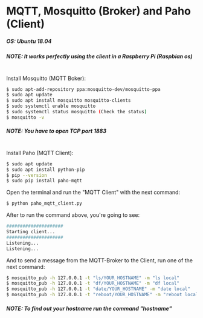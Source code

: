 # MQTT, Mosquitto (Broker) and Paho (Client)

##### OS: Ubuntu 18.04
##### NOTE: It works perfectly using the client in a Raspberry Pi (Raspbian os)
\
Install Mosquitto (MQTT Boker):
```sh
$ sudo apt-add-repository ppa:mosquitto-dev/mosquitto-ppa
$ sudo apt update
$ sudo apt install mosquitto mosquitto-clients
$ sudo systemctl enable mosquitto
$ sudo systemctl status mosquitto (Check the status)
$ mosquitto -v
```
##### NOTE: You have to open TCP port 1883 
\
Install Paho (MQTT Client):
```sh
$ sudo apt update
$ sudo apt install python-pip
$ pip --version
$ sudo pip install paho-mqtt
```
Open the terminal and run the "MQTT Client" with the next command:
```sh
$ python paho_mqtt_client.py
```
After to run the command above, you're going to see:
```sh
#####################
Starting client...
#####################
Listening...
Listening...
```
And to send a message from the MQTT-Broker to the Client, run one of the next command:
```sh
$ mosquitto_pub -h 127.0.0.1 -t "ls/YOUR_HOSTNAME" -m "ls local"
$ mosquitto_pub -h 127.0.0.1 -t "df/YOUR_HOSTNAME" -m "df local"
$ mosquitto_pub -h 127.0.0.1 -t "date/YOUR_HOSTNAME" -m "date local"
$ mosquitto_pub -h 127.0.0.1 -t "reboot/YOUR_HOSTNAME" -m "reboot local" (If you run this command the computer / device is going to be rebooted)
```
##### NOTE: To find out your hostname run the command "hostname"
